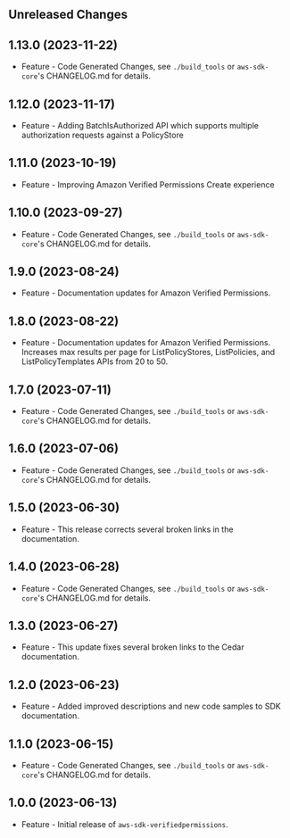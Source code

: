 Unreleased Changes
------------------

1.13.0 (2023-11-22)
------------------

* Feature - Code Generated Changes, see `./build_tools` or `aws-sdk-core`'s CHANGELOG.md for details.

1.12.0 (2023-11-17)
------------------

* Feature - Adding BatchIsAuthorized API which supports multiple authorization requests against a PolicyStore

1.11.0 (2023-10-19)
------------------

* Feature - Improving Amazon Verified Permissions Create experience

1.10.0 (2023-09-27)
------------------

* Feature - Code Generated Changes, see `./build_tools` or `aws-sdk-core`'s CHANGELOG.md for details.

1.9.0 (2023-08-24)
------------------

* Feature - Documentation updates for Amazon Verified Permissions.

1.8.0 (2023-08-22)
------------------

* Feature - Documentation updates for Amazon Verified Permissions. Increases max results per page for ListPolicyStores, ListPolicies, and ListPolicyTemplates APIs from 20 to 50.

1.7.0 (2023-07-11)
------------------

* Feature - Code Generated Changes, see `./build_tools` or `aws-sdk-core`'s CHANGELOG.md for details.

1.6.0 (2023-07-06)
------------------

* Feature - Code Generated Changes, see `./build_tools` or `aws-sdk-core`'s CHANGELOG.md for details.

1.5.0 (2023-06-30)
------------------

* Feature - This release corrects several broken links in the documentation.

1.4.0 (2023-06-28)
------------------

* Feature - Code Generated Changes, see `./build_tools` or `aws-sdk-core`'s CHANGELOG.md for details.

1.3.0 (2023-06-27)
------------------

* Feature - This update fixes several broken links to the Cedar documentation.

1.2.0 (2023-06-23)
------------------

* Feature - Added improved descriptions and new code samples to SDK documentation.

1.1.0 (2023-06-15)
------------------

* Feature - Code Generated Changes, see `./build_tools` or `aws-sdk-core`'s CHANGELOG.md for details.

1.0.0 (2023-06-13)
------------------

* Feature - Initial release of `aws-sdk-verifiedpermissions`.

